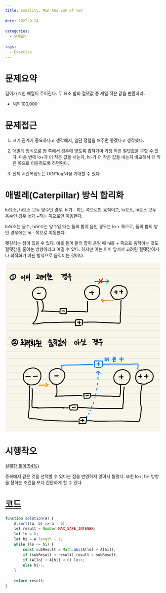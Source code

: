 ```yaml
---
title: Codility, Min Abs Sum of Two

date: 2022-9-24

categories:
  - 문제풀이

tags:
  - Exercise
---
```


# 문제요약

길이가 N인 배열이 주어진다. 두 요소 합의 절댓값 중 제일 작은 값을 반환하라.

- N은 100,000

# 문제접근

1. 크기 관계가 중요하다고 생각해서, 일단 정렬을 해주면 좋겠다고 생각했다.

2. 애벌레 방식으로 양 쪽에서 경우에 맞도록 좁혀가며 가장 작은 절댓값을 구할 수 있다. 다음 번에 lo+가 더 작은 값을 내는지, hi-가 더 작은 값을 내는지 비교해서 더 작은 쪽으로 이동하도록 하면된다. 

3. 전체 시간복잡도는 O(N\*logN)을 기대할 수 있다.

# 애벌레(Caterpillar) 방식 합리화

lo요소, hi요소 모두 양수인 경우, hi가 - 하는 쪽으로만 움직이고, lo요소, hi요소 모두 음수인 경우 lo가 +하는 쪽으로만 이동한다.

lo요소는 음수, hi요소는 양수일 때는 둘의 합이 음인 경우는 lo + 쪽으로, 둘의 합의 양인 경우에는 hi - 쪽으로 이동한다.

헷갈리는 점이 있을 수 있다. 예를 들어 둘의 합이 음일 때 hi를 + 쪽으로 움직이는 것도 절댓값을 줄이는 방향이라고 여길 수 있다. 하지만 이는 이미  앞서서 고려된 절댓값이거나 최적화가 아닌 방식으로 움직이는 것이다.

<div style="text-align: center;">
    <img src="/assets/img/codility-minAbsSumOfTwo.jpeg" alt="codility-minAbsSumOfTwo" width="500"/>
</div>

# 시행착오

[실패한 풀이(54%)](https://app.codility.com/demo/results/trainingAECH92-93G/)

중복에서 같은 것을 선택할 수 있다는 점을 반영하지 않아서 틀렸다. 또한 lo+, hi- 방향을 정하는 조건을 보다 간단하게 할 수 있다.

# [코드](https://app.codility.com/demo/results/trainingEVNPKE-AHV/)

```javascript
function solution(A) {
	A.sort((a, b) => a - b);
	let result = Number.MAX_SAFE_INTEGER;
	let lo = 0;
	let hi = A.length - 1;
	while (lo <= hi) {
		const subResult = Math.abs(A[lo] + A[hi]);
		if (subResult < result) result = subResult;
		if (A[lo] + A[hi] < 0) lo++;
		else hi--;
	}

	return result;
}
```
